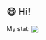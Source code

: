 ## :smile: Hi!

My stat:
<img align="center" src="https://github-readme-stats.vercel.app/api?username=Kaslanarian&show_icons=true&count_private=true&hide=prs&theme=graywhite" border=0>
